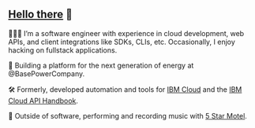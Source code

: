 ## [Hello there](https://i.giphy.com/media/v1.Y2lkPTc5MGI3NjExNXJtdWZrMGtwcGp4bTdidTZpc3FzZnlqOTk3eGx5Yml6dW96cHBjaiZlcD12MV9pbnRlcm5hbF9naWZfYnlfaWQmY3Q9Zw/xTiIzJSKB4l7xTouE8/giphy.gif) 👋 

👨🏻‍💻 I’m a software engineer with experience in cloud development, web APIs, and client integrations like SDKs, CLIs, etc. Occasionally, I enjoy hacking on fullstack applications.

🔋 Building a platform for the next generation of energy at @BasePowerCompany.

🛠️ Formerly, developed automation and tools for [IBM Cloud](https://www.ibm.com/cloud) and the [IBM Cloud API Handbook](https://cloud.ibm.com/docs/api-handbook?topic=api-handbook-intro).

🎵 Outside of software, performing and recording music with [5 Star Motel](https://open.spotify.com/artist/7IMJRL5vHrhhuAqtFc0bAP?si=SkYds3ZRRQOaWBcwE6xBow).

<!--
**dpopp07/dpopp07** is a ✨ _special_ ✨ repository because its `README.md` (this file) appears on your GitHub profile.

Here are some ideas to get you started:

- 🔭 I’m currently working on ...
- 🌱 I’m currently learning ...
- 👯 I’m looking to collaborate on ...
- 🤔 I’m looking for help with ...
- 💬 Ask me about ...
- 📫 How to reach me: ...
- 😄 Pronouns: ...
- ⚡ Fun fact: ...
-->
